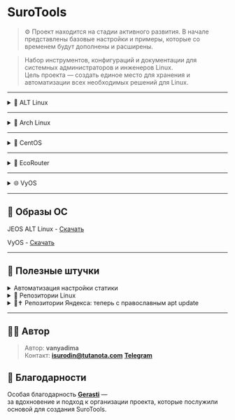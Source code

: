 # SuroTools
> ⚙️ Проект находится на стадии активного развития.
> В начале представлены базовые настройки и примеры, которые со временем будут дополнены и расширены.

> Набор инструментов, конфигураций и документации для системных администраторов и инженеров Linux.  
> Цель проекта — создать единое место для хранения и автоматизации всех необходимых решений для Linux.

---

<details>
<summary>🐧 ALT Linux</summary>

<details>
<summary>🛠️🐧JEOS</summary>
    
После установки сего шедевра отечественного айти-прома первым делом нужно поставить нужные пакеты для комфортной работы - потому что даже автодополнение команд в этом дистрибутиве является опциональной, недостижимой мечтой, фичей уровня «Enterprise Deluxe Edition» :)))))

```bash
apt-get update
apt-get install bash-completion etcnet-full iptables nano 
```
    
</details>
    
<details>
<summary>🔀Настройка маршрутизации</summary>

<details>
<summary>ip_forward</summary>

net.ipv4.ip_forward позволяет системе работать как маршрутизатор - пересылать пакеты между сетевыми интерфейсами.

```bash
vim /etc/net/sysctl.conf
net.ipv4.ip_forward=1 #Меняем 0 на 1
vim /etc/sysctl.conf
net.ipv4.ip_forward=1
```

Перезагрузка sysctl

```bash
sysctl -p
```

</details>
    
<details>
<summary>iptables</summary>

iptables — это фаервол, который фильтрует и управляет сетевым трафиком на основе правил, решая, что пропустить, а что заблокировать.

Базовые команды iptables:

```bash
# Очистка старых правил
iptables -F
iptables -t nat -F
```

Сохранение настроек:

```bash
iptables-save >> /etc/sysconfig/iptables
systemctl enable iptables
```

Настройка правил на примере коммутатора:

![Настройка на примере коммутатора](Image/ALTLinux/iptables%20sw.png)

```bash
iptables -t nat -A POSTROUTING -o <интерфейс с выходом на интернет> -j MASQUERADE
iptables -A	FORWARD	-i <интернет> -o <внут. инт> -j ACCEPT
iptables -A	FORWARD	-i <внут. инт> -o <интернет> -n state --state ESTABLISHED,RELATED -j ACCEPT
```

>iptables -t nat -A POSTROUTING -o <интерфейс с выходом на интернет> -j MASQUERADE - Прячет все внутренние компьютеры за своим внешним IP (Маскарадинг).
>
>iptables -A	FORWARD	-i <интернет> -o <внут. инт> -j ACCEPT - Позволяет внутренним компьютерам ходить в интернет.
>
>iptables -A	FORWARD	-i <внут. инт> -o <интернет> -n state --state ESTABLISHED,RELATED -j ACCEPT - Пропускает обратно только "ответы" на их запросы, повышая безопасность.

Настройка iptables после настройки DHCP

```bash
iptables -A INPUT -i <инт> -p udp -j ACCEPT
iptables -A INPUT -i <инт> -p tcp -j ACCEPT
```

</details>

<details>
<summary>DHCP</summary>

Установка DHCP-сервера

```bash
apt-get install dhcp-server
```
Настройка /etc/dhcp/dhcpd.conf

```bash
default-lease-time 3600;
max-lease-time 86400;
authoritative;

subnet 10.21.211.0 netmask 255.255.255.0 {
    range 10.21.211.10 10.21.211.230;
    option routers 10.21.211.1;
    option subnet-mask 255.255.255.0;
    option broadcast-address 10.21.211.255;
}
```

> default-lease-time 3600; - время аренды по умолчанию (1 час)
>
> max-lease-time 86400; - максимальное время аренды (24 часа)
>
> authoritative; - сервер является авторитетным для данной сети
>
> subnet 10.21.211.0 netmask 255.255.255.0 - определение подсети
>
> range 10.21.211.10 10.21.211.230; - диапазон выдаваемых IP-адресов
>
> option routers 10.21.211.1; - шлюз по умолчанию
>
> option subnet-mask 255.255.255.0; - маска подсети
>
> option broadcast-address 10.21.211.255; - широковещательный адрес

Создание и настройка /etc/default/isc-dhcp-server

```bash
DHCP_CONF=/etc/dhcp/dhcpd.conf
DHCP_PID=/var/run/dhcpd.pid
DHCP_OPTS="-4"
INTERFACEv4="<ens34>"
INTERFACEv6=""
```

> DHCP_CONF=/etc/dhcp/dhcpd.conf - путь к основному конфигурационному файлу
>
> DHCP_PID=/var/run/dhcpd.pid - путь к файлу PID-процесса
>
> DHCP_OPTS="-4" - опции запуска (работа только с IPv4)
>
> INTERFACEv4="ens34" - интерфейс для IPv4
>
> INTERFACEv6="" - интерфейс для IPv6 (пусто - отключено)

Запускаем и добавляем в автозапуск dhcpd

```bash
systemctl start dhcpd && systemctl enable dhcpd
```

</details>
  
<details>
<summary>Настройка портов и маршрута</summary>

### Настройка интерфейса

❗ Интерфейсы в виртуальную машину добавляем по одному.

>Потому что если накидать сразу пять - потом начнётся великий квест под названием:
>
>“А кто из вас, ребята, ens36?”
>
>Один окажется внутренней сетью, другой мостом, третий вообще зачем-то к Wi-Fi подключён…
>
>И вот ты стоишь посреди ip a, как градоначальник на развалинах, и думаешь - зачем я это сделал?..
>
>Так что добавляем по одному интерфейсу, настраиваем, проверяем, подписываем - и живём спокойно.
>
>Всё как в нормальной инфраструктуре: порядок, последовательность, и никакой магии:)

```bash
mkdir /etc/net/ifaces/ens34/
cp /etc/net/ifaces/ens33/options /etc/net/ifaces/ens34/
```
Если папка ifaces пустая, то берем конфиг options отсюда

```bash
BOOTPROTO=static
TYPE=eth
NM_CONTROLLED=no
DISABLED=no
CONFIG_WIRELESS=no
SYSTEMD_BOOTPROTO=dhcp4
CONFIG_IPV4=yes
SYSTEMD_CONTROLLED=no
ONBOOT=yes
CONFIG_IPV6=no
```
В конфигурации ipv4address пишите ip ❗❗❗ *с маской!!!* ❗❗❗

Поднимаем интерфейс

```bash
ifup ens34
```
Или перезапускаем network

```bash
systemctl restart network
```

### Настройка шлюза

```bash
vim /etc/net/ifaces/ens34/ipv4route
```

```bash
default via <ip роутера>
```

Если по какой-то причине шлюз не хочет вставать - решаем эту проблему до первой перезагрузки:)

```bash
#Добавляем шлюз
ip route add default via 192.168.1.1
#Удаляем шлюз
ip route del default via 192.168.1.1
```

</details>

<details>
<summary>VLAN</summary>

Создаём каталог в интерфейсах

```bash
mkdir /etc/net/ifaces/ens33.XX # где XX - номер vlan
```

Создаем файлы ipv4address и options

```bash
touch /etc/net/ifaces/ens33.XX/ipv4address
touch /etc/net/ifaces/ens33.XX/options
```

Конфигурация options

```bash
TYPE=vlan
HOST=ens33
VID=XX
DISABLED=no
BOOTPROTO=static
```

В конфигурации ipv4address пишите ip ❗❗❗ *с маской!!!* ❗❗❗

</details>

<details>
<summary>GRE туннель</summary>

GRE — это протокол для создания виртуальных точка-точка туннелей, который инкапсулирует один IP-пакет внутри другого, позволяя соединять удалённые сети через интернет.

Создаем каталог gre1 и конфигурируем options

```bash
mkdir /etc/net/ifaces/gre1
vim /etc/net/ifaces/gre1/options
```

```bash
TYPE=iptun
TUNTYPE=gre
TUNLOCAL=<внешний ip роутера, с которого настраиваете>
TUNREMOTE=<внешний ip удаленного роутера>
```

Настраиваем IP турренля

```
nano /etc/net/ifaces/gre1/ipv4address

10.10.10.1/30 #к примеру
```

</details>

</details>

<details>
<summary>📦 Установка и настройка ПО</summary>
    
<details>
<summary>Драйвера VMware</summary>

‼️ Без драйверов VMware вы не сможете копировать команды между вашим компьютером и виртуальной машиной!
    
```bash
apt-get install open-vm-tools open-vm-tools-desktop xrandr
systemctl enable vmtoolsd
systemctl start vmtoolsd
```
> open-vm-tools — базовые функции (общая папка, время, пр.)
>
> open-vm-tools-desktop — автоматическое разрешение экрана, мышь, графика
>
> xrandr — утилита для управления разрешением (на случай ручной настройки)
    
</details>

<details>
<summary>rsyslog</summary>

rsyslog — это система, которая собирает, фильтрует и перенаправляет логи (журналы событий) в нужные места.

Устанавливаем на клиент и на сервер

```bash
apt-get install rsyslog logrotate
```

### Настройка сервера

Настройка конфига в /etc/rsyslog.conf

![Настройка на сервере](Image/ALTLinux/rsyslogsrv.png)

```bash
#include(file="/etc/rsyslog.d/*.conf" mode="options1") 

module(load="imuxsock")
module(load="imklog")
module(load="imudp")
input(type="imudp" port="514")
module(load="imtcp")
input(type="imtcp" port="514")

$template 404, "/opt/%HOSTNAME%/%PROGRAMNAME%.log"

if ($fromhost-ip != "127.0.0.1" and $syslogseverity <= 4) then ?404
& stop 
```

>#include(file="/etc/rsyslog.d/*.conf" mode="optional")  - ЗАКОММЕНТИРОВАНО - подключение дополнительных конфигов
>
>module(load="imuxsock") - Загрузка модуля для Unix-сокетов (локальные приложения)
>
>module(load="imklog") - Загрузка модуля для логов ядра
>
>module(load="imudp") - Загрузка UDP-модуля
>
>input(type="imudp" port="514") - Прослушивание syslog-сообщений по UDP на порту 514
>
>module(load="imtcp") - Загрузка TCP-модуля
>
>input(type="imtcp" port="514") - Прослушивание syslog-сообщений по TCP на порту 514
>
>$template 404, "/opt/%HOSTNAME%/%PROGRAMNAME%.log" - Шаблон для именования файлов логов
>
>if ($fromhost-ip != "127.0.0.1" and $syslogseverity <= 4) then ?404 - Правило фильтрации: если IP отправителя не 127.0.0.1 и уровень серьезности <= 4 (warning)
>
>& stop - Остановка дальнейшей обработки для этих сообщений

P.S. 404 — это произвольное имя шаблона, как переменная.

Создание каталогов для сбора логов клиентских машин

```bash
mkdir -p /opt/cli1
mkdir -p /opt/cli2
mkdir -p /opt/cli3
```
logrotate — это утилита для автоматического управления лог-файлами: их ротации, сжатия, архивирования и удаления по заданным правилам.

Настройка logrotate в /etc/logrotate.d/rsyslog-opt

![Настройка logrotate](Image/ALTLinux/logrotate.png)

```bash
/opt/*/*.log {
    weekly
    size 10M
    rotate 4
    compress
    missingok
    notifempty
    create 0640 root root
    sharedscripts
    postrotate
        systemctl reload rsyslog > /dev/null 2>&1 || true
    endscript
}
```
>/opt/*/*.log {                    - Применять правила ко всем .log файлам в поддиректориях /opt/
>
>weekly                        - Ротация раз в неделю
>
>size 10M                      - Или при достижении размера файла 10 МБ
>
>rotate 4                      - Хранить 4 архивных копии логов
>
>compress                      - Сжимать архивные копии gzip
>
>missingok                     - Не считать ошибкой отсутствие файлов логов
>
>notifempty                    - Не ротировать пустые файлы
>
>create 0640 root root         - Создавать новый файл лога с правами 640, владелец root:root
>
>sharedscripts                 - Выполнять скрипты только один раз для всей группы файлов
>
>postrotate                    - Начало блока команд после ротации
>
>systemctl reload rsyslog > /dev/null 2>&1 || true  - Перезагрузка rsyslog, подавление вывода
>
>endscript                     - Конец блока команд
}

Включение автозапуска и немедленный запуск

```bash
systemctl enable --now rsyslog logrotate
```

---

### Настройка клиента

Настройка конфига в /etc/rsyslog.conf

![Настройка на клиенте](Image/ALTLinux/rsyslogcli.png)

```bash
*.warning action(type="omfwd"
    target="10.21.12.50"
    port="514"
    protocol="tcp"
    action.resumeRetryCount="-1"
    queue.type="linkedList"
    queue.size="10000")
```

>*.warning action(type="omfwd"    - Правило для всех сообщений с уровнем warning и выше
>
>target="10.21.12.50"         - Адрес удаленного syslog-сервера
>
>port="514"                   - Порт для отправки
>
>protocol="tcp"               - Использование TCP протокола
>
>action.resumeRetryCount="-1" - Бесконечные попытки переподключения при обрыве
>
>queue.type="linkedList"      - Тип очереди - связный список
>
>queue.size="10000")          - Максимальный размер очереди - 10000 сообщений

Включение автозапуска и немедленный запуск

```bash
systemctl enable --now rsyslog
```

</details>

<details>
<summary>DNS сервер (bind)</summary>

Установка и включение bind

```bash
apt-get install bind bind-utils
systemctl start bind
```

<details>
<summary>Базовая настройка (Кэширование сети)</summary>

Самая простая настройка - сделать сервер кэширующим для Вашей сети. Он будет принимать запросы от клиентов и перенаправлять их вышестоящим серверам 

```bash
options {
    # Слушаем на всех интерфейсах, порт 53
    listen-on { any; };
    listen-on-v6 { any; };

    # Разрешаем запросы от клиентов в вашей сети (например, 192.168.1.0/24)
    allow-query { localhost; 192.168.1.0/24; };

    # Рекурсивные запросы разрешены для доверенных клиентов
    recursion yes;
    allow-recursion { localhost; 192.168.1.0/24; };

    # Укажите форвардеры (DNS-сервера, которым BIND будет пересылать запросы)
    forwarders {
        8.8.8.8;
        8.8.4.4;
        1.1.1.1;
    };

    # Каталог по умолчанию для файлов зон
    directory "/var/bind";

    # Опции безопасности: не раскрываем версию BIND
    version "not currently available";

    # Опции DNSSEC
    dnssec-validation auto;
    auth-nxdomain no;    # conform to RFC1035
};

```
</details>

<details>
<summary>Создание прямой зоны </summary>
    
</details>

</details>

</details>

<details>
<summary>🎨 Установка графической оболочки (на примере xfce)</summary>

### Установка

```bash
apt-get install task-edu-xfce lightdm
systemctl enable --now lightdm
```

### Удаление

```bash
apt-get remove 'xfce4*' 'xfwm4*' 'thunar*' --purge
apt-get remove lightdm
systemctl disable lightdm
```

</details>

</details>

---

<details>
<summary>🧊 Arch Linux</summary>

<details>
<summary>🛠️ Установка ОС</summary>

<details>
<summary>Перед установкой</summary>
    
Вот и настал тот самый день. День, когда вы решили, что жить спокойно — это не про вас, и поставили цель установить Arch Linux в качестве основной системы. 

Поздравляю! :)

Вы уже скачали образ, записали его на флешку, загрузились, и перед вами гордо мигает курсор в терминале. Момент истины настал.

Но… что дальше? 
Правильно! Сначала нужно убедиться, что интернет работает.

```bash
ping archlinux.org
```

Если вы на Wi-Fi, то пора приручить беспроводную сеть. Делается это просто (ну, относительно просто):

Проверка на блок Wi-Fi

```bash
rfkill
```

Если заблокирован - выполянем команду:

```bash
rfkill unblock wifi
```

### Подключение к Wi-Fi

```bash
iwctl
device list
station wlan0 scan
station wlan0 get-networks
station wlan0 connect <SSID>
```

Или можно сделать проще:

```bash
wifi-menu
```

</details>
    
<details>
<summary>1. Монтирование и разметка дисков</summary>
Для того, чтобы определять диски, используется команда <code>lsblk</code>
    
```bash
lsblk
```
Теперь нам нужно выбрать: GPT или MBR. Если у тебя ПК с UEFI - ставль GPT. 

А если стоит BIOS, - MBR

Внизу таблицы разметки

<details>
<summary>MBR</summary>

Разметка раздела

| Раздел | Название | Формат | Размер   | Назначение          |
|---------|-----------|---------|----------|----------------------|
| sdX1    | bios      | BIOS    | 1 MB    | Загрузочный BIOS     |
| sdX2    | boot      | EXT4    | 1 GB    | Ядра Linux           |
| sdX3    | swap      | SWAP    | 8 GB    | Раздел подкачки      |
| sdX4    | root      | EXT4   | Всё остальное | Система, данные      |


</details>

<details>
<summary>GPT</summary>

Разметка раздела

| Раздел | Название | Формат | Размер   | Назначение          |
|---------|-----------|---------|----------|----------------------|
| sdX1    | efi      | FAT32    | 300 MB    | Загрузочный BIOS     |
| sdX2    | boot      | EXT4    | 1 GB    | Ядра Linux           |
| sdX3    | swap      | SWAP    | 8 GB    | Раздел подкачки      |
| sdX4    | root      | EXT4   | Всё остальное | Система, данные      |

</details>

С помощью утилиты fdisk / cfdisk форматируем каталоги

```bash
mkfs.fat -F32 /dev/sda1
mkfs.ext4 -L boot /dev/sda2
mkswap -L swap /dev/sda3
mkfs.ext4 -L arch /dev/sda4 
```

Монтируем диски

```bash
mount /dev/sda4 /mnt                        
mkdir -p /mnt/{boot,home,var}          
mount /dev/sda2 /mnt/boot 
mkdir -p /mnt/boot/efi                        
mount /dev/sda1 /mnt/boot/efi                 
```

</details>

<details>
<summary>2. Установка ядра и базовая настройка</summary>

На этом этапе мы, наконец, превращаем пустой раздел /mnt во что-то, похожее на операционную систему

```bash
pacstrap /mnt base base-devel linux linux-headers linux-firmware intel-ucode amd-ucode nano               
```
или (LTS версия)

```bash
pacstrap /mnt base base-devel linux-lts linux-lts-headers linux-firmware intel-ucode amd-ucode nano             
```

>base - минимальный набор, чтобы система вообще существовала
>
>base-devel - инструменты для сборки пакетов, потому что половину софта в Arch вы всё равно соберёте сами
>
>linux и linux-headers - ядро и его заголовки. Без них компьютер не поймёт, что делать
>
>linux-firmware - чтобы Wi-Fi, видеокарта и прочее не притворялись кирпичами
>
>intel-ucode и amd-ucode - микрокоды, которые чинят ошибки в процессорах. Неплохо, когда CPU не падает в обморок от собственного кода=)

Мы уже установили Arch в /mnt, всё красиво, но пока что система не знает, где у неё что лежит.
Она загрузится - и спросит:

«А где мой корень? А где /home? А swap куда делся?»

Чтобы этого не произошло, мы создаём файл /etc/fstab.
В нём записано, какие разделы куда монтировать при загрузке.

```bash
genfstab -pU /mnt >> /mnt/etc/fstabi                 
```

>genfstab — просто смотрит на то, что сейчас примонтировано
>
>-U - записывает всё с использованием UUID (уникальных идентификаторов разделов, чтобы не перепутать при перезагрузке)
>
>-p - добавляет информацию о существующих точках монтирования

Меняем корневой каталог на /mnt

```bash
arch-chroot /mnt                
```

Задаем пароль root

```bash
passwd               
```

Даем имя

```bash
nano /etc/hostname               
```

Настройка временной зоны

```bash
ln -sf /usr/share/zoneinfo/Europe/Moscow /etc/localtime               
```

Открываем файл с локалями и раскомментируем строки:

```bash
nano /etc/locale.gen

#Ищем
ru_RU.UTF8 UTF8
en_US.UTF8 UTF8

```

Создаем локали

```bash
locale-gen              
```

Настраиваем язык консоли, добавляем кириллицу

```bash
nano /etc/vconsole.conf

KEYMAP=ru
FONT=cyr-sun16  
```

Устанавливаем язык системы по умолчанию

```bash
nano /etc/locale.conf

LANG="ru_RU.UTF-8"
```
</details>

<details>
<summary>3. PACMAN</summary>

Когда вы ставите Arch, у вас есть свежая система, которая пока не доверяет никому.
И это, в принципе, правильно - кто знает, что там за пакеты в интернете?)))

Инициализируем пакетный менеджер pacman и загружаем ключи

```bash
pacman-key --init
pacman-key --populate archlinux    
```

Конфигурируем pacman

```bash
nano /etc/pacman.conf             
```

Включаем репозитории multilib

```bash
[multilib]
Include = /etc/pacman.d/mirrorlist
```

Это добавит поддержку 32-битных библиотек.
Они нужны, если вы хотите запускать старые программы или, например, игры из Steam, которые до сих пор живут в прошлом=)

Без этого Steam просто посмотрит на вас, скажет «нет библиотек» и уйдёт

Можно сделать так, чтобы pacman не только работал, но и выглядел симпатично:

>Color — включает цветную подсветку
>Чтобы видеть, где успех, а где ошибка, не только по интонации
>
>ParallelDownloads = 5 — позволяет качать несколько пакетов одновременно
>Архивы прилетают быстрее, и вы чувствуете, что живёте в XXI веке
>
>ILoveCandy — не влияет ни на что, кроме настроения
>Делает индикатор загрузки похожим на игру Pac-Man: маленький жёлтый кружок ест пакеты
>Серьёзная система, но с чувством юмора😄

Теперь добавляем то, что делает систему по-настоящему удобной

```bash
pacman -Sy
pacman -S bash-completion openssh arch-install-scripts networkmanager git wget htop neofetch xdg-user-dirs pacman-contrib ntfs-3g
```

>bash-completion - автодополнение в терминале.
>Чтобы не набирать по памяти всё целиком, как герой.
>
>openssh - возможность подключаться по SSH, и к вам тоже.
>Без него сервер - это просто компьютер, скучающий в углу.
>
>arch-install-scripts - набор утилит, включая genfstab и arch-chroot.
>Уже пользовались ими - теперь они станут постоянными жителями вашей системы.
>
>networkmanager - ваш новый лучший друг для Wi-Fi и сетей.
>Без него - вручную через ip link и dhcpcd, что весело, но недолго.
>
>git - чтобы клонировать репозитории, коммитить, и вообще чувствовать себя разработчиком.
>
>wget - чтобы скачивать всё подряд без браузера.
>Минимализм, но с пользой.
>
>htop - чтобы смотреть, кто ест всю оперативку, в красивом интерфейсе.
>
>neofetch - чтобы показывать красивую ASCII-заставку системы и рассказывать всем, что у вас Arch.
>
>xdg-user-dirs - создаёт стандартные папки вроде Documents, Downloads и т.д.
>Чтобы домашний каталог не выглядел как свалка.
>
>pacman-contrib - набор дополнительных инструментов для pacman, включая checkupdates и paccache.
>
>ntfs-3g - чтобы Linux мог читать и писать на диски с файловой системой Windows.
>Полезно, если вы ещё не готовы окончательно попрощаться с прошлым.

</details>

<details>
<summary>4. Постустановка</summary>

Создаем начальный загрузочный лиск (в зависимости какое ядро вы выбрали)

```bash
mkinitcpio -p linux
mkinitcpio -p linux-lts
```

Разрешаем пользователю применять права root

```bash
nano /etc/sudoers

%wheel ALL=(ALL:ALL) ALL
```

Создаем пользователя и придумываем пароль для него

```bash
useradd -mg users -G wheel <имя пользователя> 
passwd <имя пользователя> 
```

Добавляем в автозагрузку сетевой менеджер

```bash
systemctl enable NetworkManager.service
```

</details>

<details>
<summary>5. GRUB</summary>

Для UEFI
    
```bash
pacman -S grub efibootmgr os-prober
grub-install --target=x86_64-efi --efi-directory=/boot/efi --bootloader-id=Arch
grub-mkconfig -o /boot/grub/grub.cfg
```

Для BIOS

```bash
pacman -S grub os-prober
grub-install /dev/sda
grub-mkconfig -o /boot/grub/grub.cfg
```

</details>

<details>
<summary>6. Установка графики</summary>

Intel

```bash
pacman -S xf86-video-intel
```

NVIDIA

```bash
pacman -S nvidia-utils lib32-nvidia-utils nvidia-settings nvidia-dkms
```

AMD

```bash
pacman -S lib32-mesa vulkan-radeon lib32-vulkan-radeon vulkan-icd-loader lib32-vulkan-icd-loader
```

Установка менеджер входа

| DM          | Особенности                                                                |
| ----------- | -------------------------------------------------------------------------- |
| **GDM**     | GNOME Display Manager, лучший для GNOME/GTK, поддержка Wayland             |
| **SDDM**    | Simple Desktop Display Manager, лучший для KDE/Qt, поддержка тем и Wayland |
| **LightDM** | Легкий универсальный DM, поддерживает GTK и Qt, множество грейдеров        |
| **LXDM**    | Очень легкий, для LXDE/LXQt, минималистичный                               |
| **XDM**     | Классический XDM, минимальный, без настроек                                |

Рекомендации по DM

| DE            | Рекомендуемый DM |
| ------------- | ---------------- |
| GNOME         | GDM              |
| KDE Plasma    | SDDM             |
| LXQt          | SDDM / LightDM   |
| XFCE          | LightDM          |
| Cinnamon      | LightDM          |
| MATE          | LightDM          |
| LXDE          | LXDM / LightDM   |
| Deepin        | GDM              |
| Budgie        | LightDM          |
| Enlightenment | LightDM / LXDM   |


<details>
<summary>GDM</summary>

```bash
sudo pacman -S gdm
sudo systemctl enable gdm.service   
sudo systemctl start gdm.service 
```

</details>

<details>
<summary>SDDM</summary>

```bash
sudo pacman -S sddm
sudo systemctl enable sddm.service
sudo systemctl start sddm.service
```

</details>

<details>
<summary>LightDM</summary>

```bash
sudo pacman -S lightdm lightdm-gtk-greeter lightdm-gtk-greeter-settings
sudo systemctl enable lightdm.service
sudo systemctl start lightdm.service
```

</details>

Графические оболочки и их установка

<details>
<summary>GNOME</summary>

```bash
sudo pacman -S gnome gnome-extra gdm
sudo systemctl enable gdm
sudo pacman -S gnome-tweaks gnome-shell-extensions gnome-themes-extra
```

</details>

<details>
<summary>KDE Plasma</summary>

```bash
sudo pacman -S plasma kde-applications sddm
sudo systemctl enable sddm
sudo pacman -S kde-graphics-meta kde-utilities-meta plasma-wayland-session
```

</details>

<details>
<summary>XFCE</summary>

```bash
sudo pacman -S xfce4 xfce4-goodies
sudo pacman -S thunar-volman gvfs gvfs-mtp tumbler ristretto parole
```

</details>

<details>
<summary>Cinnamon</summary>

```bash
sudo pacman -S cinnamon nemo-fileroller cinnamon-translations
sudo pacman -S lightdm-slick-greeter xed xviewer pix
```

</details>

<details>
<summary>MATE</summary>

```bash
sudo pacman -S mate mate-extra
sudo pacman -S caja-extensions mate-system-monitor mate-power-manager
```

</details>

<details>
<summary>LXQt</summary>

```bash
sudo pacman -S lxqt lxqt-qtplugin lximage-qt obconf-qt
sudo pacman -S xdg-utils gvfs sddm
sudo systemctl enable sddm
```

</details>

<details>
<summary>LXDE</summary>

```bash
sudo pacman -S lxde
sudo pacman -S lxappearance lxtask galculator gpicview
```

</details>

<details>
<summary>Budgie</summary>

```bash
sudo pacman -S budgie-desktop budgie-extras
sudo pacman -S gnome-control-center gnome-terminal nautilus
```

</details>

<details>
<summary>Deepin</summary>

```bash
sudo pacman -S deepin deepin-extra
sudo pacman -S deepin-terminal deepin-file-manager deepin-screenshot
```

</details>

<details>
<summary>Enlightenment</summary>

```bash
sudo pacman -S enlightenment terminology ephoto rage
```

</details>

</details>

<details>
<summary>7. Конец установки</summary>

```bash
exit
umount -R /mnt
reboot
```

</details>

<details>
<summary>Рекомендую после установки </summary>
Пакетный менеджер yay для AUR

```bash
git clone https://aur.archlinux.org/yay.git && cd yay && makepkg -si
```
Имеет смысл отключить сборку отладочных пакетов, выключив !debug и !strip

```bash
sudo sed -i.bak '/^OPTIONS=/s/strip/!strip/; /^OPTIONS=/s/debug/!debug/' /etc/makepkg.conf
```

Timeshift — система резервного копирования

```bash
sudo pacman -S timeshift
```

Скрипт автоматического резервного копирования при обновлениях

```bash
yay -S timeshift-autosnap
```

Автоматическая очистка кэша пакетов

```bash
sudo pacman -S pacman-contrib
sudo systemctl enable paccache.timer
```

</details>

<details>
<summary>Путь самурая (для ленивых)</summary>

Герой <code>archinstall</code>! Перед тем как ты нажал на этот чудесный спойлер, взгляни на методичку сверху. Она там лежит, как тайный свиток мудрости: не страшно, не укусит, а поможет почувствовать, что Arch - это не просто «клик-клик-установил».

Подумай о методичке как о карте сокровищ: каждая страница - подсказка, как собрать свой Arch не просто рабочим, а с удовольствием и чуть-чуть гордости. И кто знает, может, именно там ты найдёшь тот секрет, который превращает «Next-Next-Finish» в «Ого, я сам это сделал!».

Так что берёшь чашку кофе, садишься поудобнее и слегка посмеиваешься над собой - методичка сверху ждёт:)

</details>

</details>

<details>
<summary>📦 Установка и настройка ПО</summary>

<details>
<summary>Подключение модема</summary>

<details>
<summary>Встроенные WWAN</summary>

```bash
sudo pacman -S modemmanager mobile-broadband-provider-info
sudo systemctl enable --now ModemManager
```

</details>

<details>
<summary>USB</summary>

```bash
sudo pacman -S modemmanager usb_modeswitch
sudo systemctl enable --now ModemManager
```

</details>

</details>

<details>
<summary>VMware Workstation</summary>

Скачиваем [VMware](https://www.comss.ru/download/page.php?id=2110) и устанавливаем:

```bash
sudo sh ./VMware-Workstation-Full-25H2-24995812.x86_64.bundle
```

Далее устанавливаем open-vm-tools и запускаем 

```bash
sudo pacman -S open-vm-tools
sudo vmware
```

</details>

</details>

</details>

---

<details>
<summary>🔄 CentOS</summary>

Пока пусто :(

</details>

---

<details>
<summary>🌿 EcoRouter</summary>

Пока пусто :(

</details>

---

<details>
<summary>🌐 VyOS</summary>

VyOS — это бесплатный Linux-дистрибутив для превращения сервера или ПК в мощный сетевой маршрутизатор. Прямой аналог Cisco с похожим интерфейсом командной строки (CLI), но работающий на стандартном железе.

<details>
<summary>🛠️ Установка ОС</summary>

Вводим пользователя и пароль

```bash
vyos login: vyos
Password: vyos
```

Установка ОС

```bash
install image

This command will install VyOS to your permanent storage. 
Would you like to continue? [y/N] y
What would you like to nаме this image? <enter>
Please enter a password for the ”vyos" user: vyos
What console should be used by default? (K: KVM, S: Serial)?
# если на виртуралку - нажимаем K
# если на железо - нажимаем S
Probing disks
1 disk(s) found
The following disks were found:
Drive: /dev/sda (20.0 GB)
Which one should be used for installation? (Default: /dev/sda) <enter>
Installation will delete all data on the drive. Continue? [y/N] y
Would you like to use all the free space on the drive? [Y/n] y
```
```bash
The following config files are available for boot:
1: /opt/vyatta/etc/config/config.boot
2: /opt/vyatta/etc/config.boot.default

Which file would you like as boot config? (Default: 1)
```

>/opt/vyatta/etc/config/config.boot → Это текущая живая конфигурация, которая сейчас в памяти.
>
>/opt/vyatta/etc/config.boot.default → Это чистый дефолтный конфиг, минимальный, без изменений.

```bash
reboot
```

</details>

<details>
<summary>🧭 Команды</summary>

| Категория | Команда | Назначение |
|------------|----------|-------------|
| **Режимы CLI** | `configure` | Войти в режим конфигурации |
| | `exit` | Выйти в операционный режим |
| | `run <команда>` | Выполнить операционную команду из конфигурационного режима |
| | `commit` | Применить изменения |
| | `save` | Сохранить конфигурацию в `/config/config.boot` |
| | `discard` | Отменить неподтверждённые изменения |
| | `compare` | Показать разницу между текущей и сохранённой конфигурацией |
| | `show configuration` | Показать текущую конфигурацию |
| **Система** | `set system host-name vyos-router` | Установить имя хоста |
| | `set system domain-name example.local` | Установить доменное имя |
| | `set system time-zone Europe/Moscow` | Установить часовой пояс |
| | `set system name-server 1.1.1.1` | DNS-сервер |
| | `set system name-server 8.8.8.8` | Дополнительный DNS |
| | `set system login user admin authentication plaintext-password mypass` | Создать пользователя |
| | `set system login user vyos level admin` | Установить уровень доступа |
| | `delete system login user <user>` | Удалить пользователя |
| | `set system console device ttyS0` | Активировать serial-консоль |
| | `show system image` | Показать установленные образы VyOS |
| | `add system image /path/to/image.iso` | Установить новую версию VyOS |
| | `delete system image <version>` | Удалить старый образ |
| | `reboot` / `sudo reboot` | Перезагрузить систему |
| | `poweroff` / `sudo poweroff` | Выключить систему |
| | `show version` | Показать текущую версию VyOS |
| **Интерфейсы** | `set interfaces ethernet eth0 address dhcp` | Автоматическое получение IP |
| | `set interfaces ethernet eth0 address 192.168.1.1/24` | Задать статический IP |
| | `set interfaces ethernet eth0 description "WAN"` | Добавить описание |
| | `set interfaces ethernet eth1 address 10.0.0.1/24` | Задать LAN-интерфейс |
| | `set interfaces ethernet eth1 disable` | Отключить интерфейс |
| | `delete interfaces ethernet eth1` | Удалить интерфейс |
| | `show interfaces` | Показать состояние всех интерфейсов |
| | `show interfaces ethernet eth0` | Показать детали интерфейса |
| | `show interfaces brief` | Краткий обзор интерфейсов |
| **Маршрутизация** | `set protocols static route 0.0.0.0/0 next-hop 192.0.2.1` | Маршрут по умолчанию |
| | `set protocols static route 10.10.0.0/24 next-hop 192.168.1.2` | Статический маршрут |
| | `delete protocols static route <сеть>` | Удалить маршрут |
| | `show ip route` | Таблица маршрутизации |
| | `show ipv6 route` | Таблица IPv6 маршрутов |
| **NAT** | `set nat source rule 100 outbound-interface eth0` | Указать исходящий интерфейс |
| | `set nat source rule 100 source address 192.168.1.0/24` | Исходный диапазон адресов |
| | `set nat source rule 100 translation address masquerade` | Включить маскарадинг |
| | `set nat destination rule 200 inbound-interface eth0` | Входящий интерфейс для DNAT |
| | `set nat destination rule 200 destination port 80` | Порт назначения |
| | `set nat destination rule 200 translation address 192.168.1.10` | IP назначения после DNAT |
| | `set nat destination rule 200 translation port 80` | Порт назначения после DNAT |
| | `show nat source translations` | Активные исходящие NAT-сессии |
| | `show nat destination translations` | Активные входящие DNAT-сессии |
| **Firewall** | `set firewall name WAN_IN default-action drop` | Действие по умолчанию — блокировать |
| | `set firewall name WAN_IN rule 10 action accept` | Разрешить соединения |
| | `set firewall name WAN_IN rule 10 state established enable` | Разрешить установленные соединения |
| | `set firewall name WAN_IN rule 10 state related enable` | Разрешить связанные соединения |
| | `set firewall name WAN_IN rule 20 action drop` | Явно блокировать трафик |
| | `set interfaces ethernet eth0 firewall in name WAN_IN` | Применить firewall к интерфейсу |
| | `show firewall name WAN_IN` | Проверить состояние правил |
| **VPN (WireGuard, IPsec, OpenVPN)** | `set interfaces wireguard wg0 address 10.10.10.1/24` | Создать интерфейс WireGuard |
| | `set interfaces wireguard wg0 listen-port 51820` | Установить порт |
| | `set interfaces wireguard wg0 peer PEER1 public-key <ключ>` | Добавить peer |
| | `set interfaces wireguard wg0 peer PEER1 allowed-ips 10.10.10.2/32` | Разрешённые IP |
| | `set vpn ipsec site-to-site peer <ip>` | Создать IPsec peer |
| | `set vpn ipsec site-to-site peer <ip> authentication mode pre-shared-secret` | Метод аутентификации |
| | `set vpn ipsec site-to-site peer <ip> local-address <addr>` | Локальный адрес IPsec |
| | `show vpn ipsec sa` | Проверить статус IPsec |
| **Сервисы** | `set service ssh` | Включить SSH-сервер |
| | `set service https api enable` | Включить HTTPS API |
| | `set service dhcp-server shared-network-name LAN subnet 192.168.1.0/24 range 0 start 192.168.1.100 end 192.168.1.200` | DHCP диапазон |
| | `set service dhcp-server shared-network-name LAN subnet 192.168.1.0/24 default-router 192.168.1.1` | Gateway для DHCP |
| | `set service dhcp-server shared-network-name LAN subnet 192.168.1.0/24 dns-server 1.1.1.1` | DNS для DHCP |
| | `show service dhcp-server leases` | Просмотр активных DHCP-лизов |
| | `restart service ssh` | Перезапустить SSH |
| | `restart service dhcp-server` | Перезапустить DHCP |
| **Диагностика** | `ping 8.8.8.8` | Проверка соединения |
| | `traceroute 8.8.8.8` | Трассировка маршрута |
| | `show log` | Просмотр системного лога |
| | `show log tail` | Последние строки лога |
| | `show system processes` | Просмотр запущенных процессов |
| | `show arp` | Таблица ARP |
| | `show dhcp client leases` | Текущие DHCP-лизы |
| | `monitor traffic interface eth0` | Просмотр трафика в реальном времени |
| | `show configuration commands` | Конфигурация в виде команд |
| **Работа с файлами** | `ls /config` | Просмотр содержимого каталога конфигураций |
| | `cat /config/config.boot` | Просмотр текущей конфигурации |
| | `cp /config/config.boot /config/config.backup` | Создание резервной копии |
| | `load /config/config.backup` | Загрузка сохранённой конфигурации |
| | `save /config/config.boot` | Сохранение конфигурации |
| **Прочее / системное** | `show system storage` | Проверить дисковое пространство |
| | `show system uptime` | Время работы системы |
| | `show hardware cpu` | Информация о CPU |
| | `show hardware temperature` | Температура оборудования |
| | `show interfaces statistics` | Статистика трафика |
| | `clear interface statistics eth0` | Сброс статистики интерфейса |
| | `run show system boot-messages` | Показать логи загрузки |
| | `show users` | Список пользователей |
| | `show configuration diff` | Разница между конфигурациями |

</details>

<details>
<summary>Настройка маршрутизации</summary>

<details>
<summary>Настройка портов</summary>

```bash
config
set interfaces ethernet <интерфейс на интернет> address dhcp
set interfaces ethernet <интерфейс на локалку> address <ip адрес/маска>
commit
save
```

Если провайдер выдал статические ip

```bash
config
set interfaces ethernet eth0 address <ip адрес/маска>
set protocols static route 0.0.0.0/0 next-hop <ip адрес шлюза>
commit
save
```

</details>

<details>
<summary>NAT</summary>

```bash
config
set nat source rule 1 outbound-interface name <интерфейс на интернет>
set nat source rule 1 source address <ip маршрут/маска интерфейса на локалку>
set nat source rule 1 translation address masquerade
commit
save
```
</details>

<details>
<summary>VLAN</summary>
    
```bash
config
set interfaces ethernet eth1 vif 2 address 192.168.2.1/24
set interfaces ethernet eth2 vif 3 address 192.168.3.1/24
commit
save
```

<code>vif</code> - виртуальный интерфейс VLAN

Если нужно взять несколько интерфейсов в один VLAN - создаем мост

```bash
configure
# создаём мост
set interfaces bridge br0

# добавляем интерфейсы в мост
set interfaces bridge br0 member interface eth1
set interfaces bridge br0 member interface eth2
set interfaces bridge br0 member interface eth3
set interfaces bridge br0 member interface eth4
set interfaces bridge br0 member interface eth5

# включаем поддержку VLAN на мосту
set interfaces bridge br0 enable-vlan

# создаём VLAN на мосту
set interfaces bridge br0 vif 2 address 192.168.2.1/24
set interfaces bridge br0 vif 3 address 192.168.3.1/24

commit
save
```

❗ Не забываем настраивать клиент на работу с VLAN! 

>Почему мы используем мост br0 в VyOS?
>Потому что один порт — это скучно, два порта — еще терпимо,
>а мост — это как админский спа-комплекс для пакетов: 
>все интерфейсы встречаются, общаются, и никто не теряется. 😎

</details>

<details>
<summary>DHCP</summary>

```bash
set service dhcp-server shared-network-name <имя> authoritative
set service dhcp-server shared-network-name <имя> subnet 192.168.100.0/24 subnet-id 1
set service dhcp-server shared-network-name <имя> subnet 192.168.100.0/24 default-router '192.168.100.1'
set service dhcp-server shared-network-name <имя> subnet 192.168.100.0/24 range 0 start '192.168.100.10'
set service dhcp-server shared-network-name <имя> subnet 192.168.100.0/24 range 0 stop '192.168.100.100'
commit
save
```

</details>

<details>
<summary>DNS</summary>

```bash
set system name-server 77.88.8.8
commit
save
```

</details>

</details>

</details>

---
## 💾 Образы ОС

JEOS ALT Linux - [Скачать](https://nightly.altlinux.org/sisyphus/tested/regular-jeos-systemd-latest-x86_64.iso)

VyOS - [Скачать](https://vyos.net/get/)

---
## 📂 Полезные штучки
<details>
<summary>Автоматизация настройки статики</summary>

<details>
<summary>ALT Linux</summary>

</details>

</details>

<details>
<summary>🔧 Репозитории Linux</summary>

| ОС / Дистрибутив                  | Репозиторий                                                                                                                                                                                                 | Путь к конфигурационному файлу                                           |
| :-------------------------------- | :---------------------------------------------------------------------------------------------------------------------------------------------------------------------------------------------------------- | :----------------------------------------------------------------------- |
| **Debian**                        | `deb http://deb.debian.org/debian/ bookworm main`<br>`deb-src http://deb.debian.org/debian/ bookworm main`                                                                                                  | `/etc/apt/sources.list`<br>`/etc/apt/sources.list.d/`                    |
| **Ubuntu**                        | `deb http://archive.ubuntu.com/ubuntu/ noble main restricted universe multiverse`<br>`deb-src http://archive.ubuntu.com/ubuntu/ noble main restricted universe multiverse`                                  | `/etc/apt/sources.list`<br>`/etc/apt/sources.list.d/`                    |
| **Fedora**                        | `baseurl=https://download.fedoraproject.org/pub/fedora/linux/releases/$releasever/Everything/$basearch/os/`<br>`metalink=https://mirrors.fedoraproject.org/metalink?repo=fedora-$releasever&arch=$basearch` | `/etc/yum.repos.d/fedora.repo`<br>`/etc/yum.repos.d/fedora-updates.repo` |
| **CentOS**                        | `baseurl=http://mirror.centos.org/centos/$releasever/BaseOS/$basearch/os/`<br>`baseurl=http://mirror.centos.org/centos/$releasever/AppStream/$basearch/os/`                                                 | `/etc/yum.repos.d/CentOS-Base.repo`                                      |
| **Arch Linux**                    | `Server = https://mirror.rackspace.com/archlinux/$repo/os/$arch`                                                                                                                                            | `/etc/pacman.d/mirrorlist`                                               |
| **openSUSE**                      | `baseurl=https://download.opensuse.org/distribution/leap/$releasever/repo/oss/`                                                                                                                             | `/etc/zypp/repos.d/`                                                     |
| **AlmaLinux**                     | `baseurl=https://repo.almalinux.org/almalinux/$releasever/BaseOS/$basearch/os/`<br>`baseurl=https://repo.almalinux.org/almalinux/$releasever/AppStream/$basearch/os/`                                       | `/etc/yum.repos.d/almalinux.repo`                                        |
| **Rocky Linux**                   | `baseurl=https://download.rockylinux.org/pub/rocky/$releasever/BaseOS/$basearch/os/`<br>`baseurl=https://download.rockylinux.org/pub/rocky/$releasever/AppStream/$basearch/os/`                             | `/etc/yum.repos.d/rocky.repo`                                            |
| **Astra Linux (Орел / Смоленск)** | `deb [trusted=yes] http://repo.astralinux.ru/astra/stable/orel main contrib non-free`<br>`deb-src [trusted=yes] http://repo.astralinux.ru/astra/stable/orel main contrib non-free`                          | `/etc/apt/sources.list`<br>`/etc/apt/sources.list.d/`                    |
| **ALT Linux**                     | `rpm [alt] http://mirror.yandex.ru/altlinux p10 branch`<br>`rpm [alt] http://mirror.yandex.ru/altlinux p10 updates`                                                                                         | `/etc/apt/sources.list`<br>`/etc/apt/sources.list.d/`                    |


Переменные
- `$releasever` — версия дистрибутива (40 для Fedora, 9.0 для CentOS Stream)
- `$basearch` — архитектура процессора (x86_64, aarch64)
- `$repo` — имя репозитория (core, extra, community в Arch)
- `$arch` — архитектура процессора

Ключевые слова репозиториев (Debian/Ubuntu)
- **main** — официальные пакеты
- **restricted** — проприетарное ПО, необходимое для системы
- **universe** — ПО, поддерживаемое сообществом
- **multiverse** — проприетарное ПО, не поддерживаемое официально

Обновление конфигурации
- **Debian/Ubuntu**: `sudo apt update`
- **Fedora/CentOS/RHEL**: `sudo dnf check-update`
- **Arch Linux**: `sudo pacman -Syy`

</details>

<details>
<summary>🔧✝️ Репозитории Яндекса: теперь с православным apt update</summary>

| ОС / Дистрибутив  | Репозиторий                                                                                                                                                                                                                                                          | Путь к конфигурационному файлу                                           |
| :---------------- | :------------------------------------------------------------------------------------------------------------------------------------------------------------------------------------------------------------------------------------------------------------------- | :----------------------------------------------------------------------- |
| **Debian**        | `deb http://mirror.yandex.ru/debian/ bookworm main`<br>`deb-src http://mirror.yandex.ru/debian/ bookworm main`<br>`deb http://mirror.yandex.ru/debian-security/ bookworm-security main`<br>`deb-src http://mirror.yandex.ru/debian-security/ bookworm-security main` | `/etc/apt/sources.list`<br>`/etc/apt/sources.list.d/`                    |
| **Ubuntu**        | `deb http://mirror.yandex.ru/ubuntu/ noble main restricted universe multiverse`<br>`deb-src http://mirror.yandex.ru/ubuntu/ noble main restricted universe multiverse`                                                                                               | `/etc/apt/sources.list`<br>`/etc/apt/sources.list.d/`                    |
| **Fedora**        | `baseurl=https://mirror.yandex.ru/fedora/linux/releases/$releasever/Everything/$basearch/os/`<br>`metalink=https://mirror.yandex.ru/fedora/linux/updates/$releasever/Everything/$basearch/`                                                                          | `/etc/yum.repos.d/fedora.repo`<br>`/etc/yum.repos.d/fedora-updates.repo` |
| **CentOS Stream** | `baseurl=http://mirror.yandex.ru/centos-stream/$releasever-stream/BaseOS/$basearch/os/`<br>`baseurl=http://mirror.yandex.ru/centos-stream/$releasever-stream/AppStream/$basearch/os/`                                                                                | `/etc/yum.repos.d/CentOS-Base.repo`                                      |
| **Arch Linux**    | `Server = https://mirror.yandex.ru/archlinux/$repo/os/$arch`                                                                                                                                                                                                         | `/etc/pacman.d/mirrorlist`                                               |
| **openSUSE Leap** | `baseurl=https://mirror.yandex.ru/opensuse/distribution/leap/$releasever/repo/oss/`<br>`baseurl=https://mirror.yandex.ru/opensuse/update/leap/$releasever/oss/`                                                                                                      | `/etc/zypp/repos.d/`                                                     |
| **AlmaLinux**     | `baseurl=https://mirror.yandex.ru/almalinux/$releasever/BaseOS/$basearch/os/`<br>`baseurl=https://mirror.yandex.ru/almalinux/$releasever/AppStream/$basearch/os/`                                                                                                    | `/etc/yum.repos.d/almalinux.repo`                                        |
| **Rocky Linux**   | `baseurl=https://mirror.yandex.ru/rockylinux/$releasever/BaseOS/$basearch/os/`<br>`baseurl=https://mirror.yandex.ru/rockylinux/$releasever/AppStream/$basearch/os/`                                                                                                  | `/etc/yum.repos.d/rocky.repo`                                            |

</details>

---

## 🧑‍💻 Автор

> Автор: **vanyadima**  
> Контакт: **isurodin@tutanota.com** **[Telegram](https://t.me/vanyadlma)**

## 💬 Благодарности

Особая благодарность **[Gerasti](https://github.com/Gerasti)** —  
за вдохновение и подход к организации проекта, которые послужили основой для создания SuroTools.
